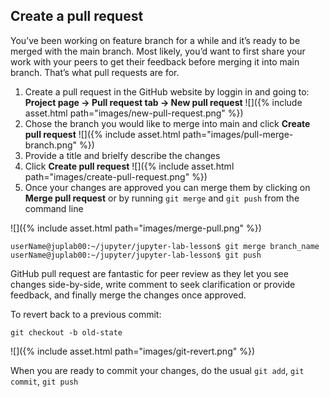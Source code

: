 ---
---

## Create a pull request

You’ve been working on feature branch for a while and it’s ready to be merged with the main branch. Most likely, you’d want to first share your work with your peers to get their feedback before merging it into main branch. That’s what pull requests are for.

1. Create a pull request in the GitHub website by loggin in and going to: **Project page -> Pull request tab -> New pull request**
![]({% include asset.html path="images/new-pull-request.png" %})
2. Chose the branch you would like to merge into main and click **Create pull request**
![]({% include asset.html path="images/pull-merge-branch.png" %})
3. Provide a title and brielfy describe the changes
4. Click **Create pull request**
![]({% include asset.html path="images/create-pull-request.png" %})
5. Once your changes are approved you can merge them by clicking on **Merge pull request** or by running `git merge` and `git push` from the command line

![]({% include asset.html path="images/merge-pull.png" %})
```
userName@juplab00:~/jupyter/jupyter-lab-lesson$ git merge branch_name
userName@juplab00:~/jupyter/jupyter-lab-lesson$ git push
```

GitHub pull request are fantastic for peer review as they let you see changes side-by-side, write comment to seek clarification or provide feedback, and finally merge the changes once approved.

To revert back to a previous commit:
```
git checkout -b old-state
```
![]({% include asset.html path="images/git-revert.png" %})

When you are ready to commit your changes, do the usual `git add`, `git commit`, `git push` 


